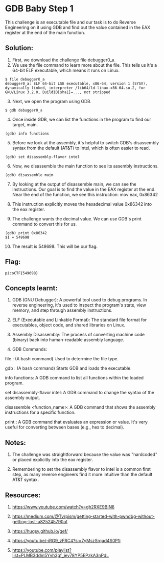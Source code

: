 # GDB Baby Step 1
This challenge is an executable file and our task is to do Reverse Engineering on it using GDB and find out the value contained in the EAX register at the end of the main function.

## Solution:

1. First, we download the challenge file debugger0_a.
2. We use the file command to learn more about the file. This tells us it's a 64-bit ELF executable, which means it runs on Linux.
```
$ file debugger0_a
debugger0_a: ELF 64-bit LSB executable, x86-64, version 1 (SYSV), dynamically linked, interpreter /lib64/ld-linux-x86-64.so.2, for GNU/Linux 3.2.0, BuildID[sha1]=..., not stripped
```
3. Next, we open the program using GDB.
```
$ gdb debugger0_a
```
4. Once inside GDB, we can list the functions in the program to find our target, main.
```
(gdb) info functions
```
5. Before we look at the assembly, it's helpful to switch GDB's disassembly syntax from the default (AT&T) to Intel, which is often easier to read.
```
(gdb) set disassembly-flavor intel
```
6. Now, we disassemble the main function to see its assembly instructions.
```
(gdb) disassemble main
```
7. By looking at the output of disassemble main, we can see the instructions. Our goal is to find the value in the EAX register at the end. Near the end of the function, we see this instruction: mov eax, 0x86342

8. This instruction explicitly moves the hexadecimal value 0x86342 into the eax register.

9. The challenge wants the decimal value. We can use GDB's print command to convert this for us.
```
(gdb) print 0x86342
$1 = 549698
```
10. The result is 549698. This will be our flag.


## Flag:

```
picoCTF{549698}
```

## Concepts learnt:

1. GDB (GNU Debugger): A powerful tool used to debug programs. In reverse engineering, it's used to inspect the program's state, view memory, and step through assembly instructions.

2. ELF (Executable and Linkable Format): The standard file format for executables, object code, and shared libraries on Linux.

3. Assembly Disassembly: The process of converting machine code (binary) back into human-readable assembly language.

4. GDB Commands:

file <filename>: (A bash command) Used to determine the file type.

gdb <filename>: (A bash command) Starts GDB and loads the executable.

info functions: A GDB command to list all functions within the loaded program.

set disassembly-flavor intel: A GDB command to change the syntax of the assembly output.

disassemble <function_name>: A GDB command that shows the assembly instructions for a specific function.

print <value>: A GDB command that evaluates an expression or value. It's very useful for converting between bases (e.g., hex to decimal).

## Notes:

1. The challenge was straightforward because the value was "hardcoded" or placed explicitly into the eax register.

2. Remembering to set the disassembly flavor to intel is a common first step, as many reverse engineers find it more intuitive than the default AT&T syntax.

## Resources:

1. https://www.youtube.com/watch?v=gh2RXE9BIN8

2. https://medium.com/@Tvrpism/getting-started-with-pwndbg-without-getting-lost-a825245790af

3. https://hugsy.github.io/gef/

4. https://youtu.be/-iRG9_zFRC4?si=7yMszSrqad4S0P1i

5. https://youtube.com/playlist?list=PLMB3ddm5Yvh3gf_iev78YP5EPzkA3nPdL

